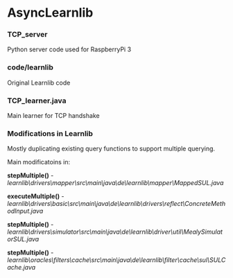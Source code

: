 # AsyncLearnlib

### TCP_server
Python server code used for RaspberryPi 3

### code/learnlib
Original Learnlib code

### TCP_learner.java
Main learner for TCP handshake

### Modifications in Learnlib
Mostly duplicating existing query functions to support multiple querying.

Main modificatoins in:

**stepMultiple()** - *learnlib\drivers\mapper\src\main\java\de\learnlib\mapper\MappedSUL.java*

**executeMultiple()** - *learnlib\drivers\basic\src\main\java\de\learnlib\drivers\reflect\ConcreteMethodInput.java*

**stepMultiple()** - *learnlib\drivers\simulator\src\main\java\de\learnlib\driver\util\MealySimulatorSUL.java*

**stepMultiple()** - *learnlib\oracles\filters\cache\src\main\java\de\learnlib\filter\cache\sul\SULCache.java*
